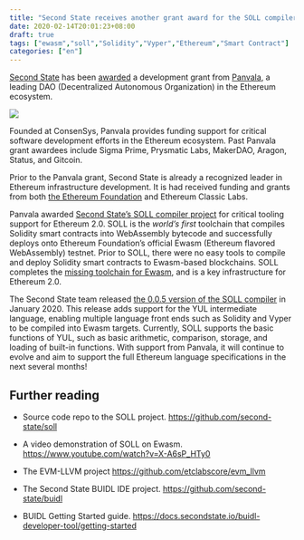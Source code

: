 ```yaml
---
title: "Second State receives another grant award for the SOLL compiler"
date: 2020-02-14T20:01:23+08:00
draft: true
tags: ["ewasm","soll","Solidity","Vyper","Ethereum","Smart Contract"]
categories: ["en"]
---
```


[Second State](https://www.secondstate.io/) has been [awarded](https://medium.com/@Panvala/chainsafe-dappnode-and-more-receive-ethereum-grants-in-batch-five-c8696c782044) a development grant from [Panvala](https://panvala.com/), a leading DAO (Decentralized Autonomous Organization) in the Ethereum ecosystem. 

![](/images/20200216-soll-01.png)

Founded at ConsenSys, Panvala provides funding support for critical software development efforts in the Ethereum ecosystem. Past Panvala grant awardees include Sigma Prime, Prysmatic Labs, MakerDAO, Aragon, Status, and Gitcoin.

Prior to the Panvala grant, Second State is already a recognized leader in Ethereum infrastructure development. It is had received funding and grants from both [the Ethereum Foundation](https://medium.com/wasm/second-state-receives-a-prestigious-award-from-the-ethereum-foundation-for-the-soll-compiler-5fb3c3eb21fc?source=collection_home---5------7-----------------------) and Ethereum Classic Labs. 

Panvala awarded [Second State’s SOLL compiler project](https://github.com/second-state/SOLL) for critical tooling support for Ethereum 2.0. SOLL is the *world’s first* toolchain that compiles Solidity smart contracts into WebAssembly bytecode and successfully deploys onto Ethereum Foundation’s official Ewasm (Ethereum flavored WebAssembly) testnet. Prior to SOLL, there were no easy tools to compile and deploy Solidity smart contracts to Ewasm-based blockchains. SOLL completes the [missing toolchain for Ewasm](https://github.com/second-state/SOLL), and is a key infrastructure for Ethereum 2.0.

The Second State team released [the 0.0.5 version of the SOLL compiler](https://github.com/second-state/SOLL/releases) in January 2020. This release adds support for the YUL intermediate language, enabling multiple language front ends such as Solidity and Vyper to be compiled into Ewasm targets. Currently, SOLL supports the basic functions of YUL, such as basic arithmetic, comparison, storage, and loading of built-in functions. With support from Panvala, it will continue to evolve and aim to support the full Ethereum language specifications in the next several months!

## Further reading

* Source code repo to the SOLL project. https://github.com/second-state/soll

* A video demonstration of SOLL on Ewasm. https://www.youtube.com/watch?v=X-A6sP_HTy0

* The EVM-LLVM project https://github.com/etclabscore/evm_llvm

* The Second State BUIDL IDE project. https://github.com/second-state/buidl

* BUIDL Getting Started guide. https://docs.secondstate.io/buidl-developer-tool/getting-started

